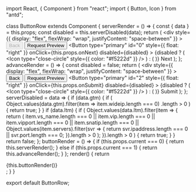 import React, { Component } from "react";
import { Button, Icon } from "antd";

class ButtonRow extends Component {
  serverRender = () => {
    const { data } = this.props;
    const disabled = this.serverDisabled(data);
    return (
      <div
        style={{
          display: "flex",
          flexWrap: "wrap",
          justifyContent: "space-between"
        }}
      >
        <Button type="secondary" id="1" disabled={true}>
          Back
        </Button>
        <Button type="primary" onClick={this.props.onPreview}>
          Request Preview
        </Button>
        <Button
          type="primary"
          id="0"
          style={{ float: "right" }}
          onClick={this.props.onNext}
          disabled={disabled}
        >
          {disabled ? (
            <Icon type="close-circle" style={{ color: "#f5222d" }} />
          ) : (
            <Icon type="check-circle" />
          )}
          Next
        </Button>
      </div>
    );
  };
  advanceRender = () => {
    const disabled = false;
    return (
      <div
        style={{
          display: "flex",
          flexWrap: "wrap",
          justifyContent: "space-between"
        }}
      >
        <Button type="secondary" id="2" onClick={this.props.onBack}>
          Back
        </Button>
        <Button type="primary" onClick={this.props.onPreview}>
          Request Preview
        </Button>
        <Button
          type="primary"
          id="2"
          style={{ float: "right" }}
          onClick={this.props.onSubmit}
          disabled={disabled}
        >
          {disabled ? (
            <Icon type="close-circle" style={{ color: "#f5222d" }} />
          ) : (
            <Icon type="check-circle" />
          )}
          Submit
        </Button>
      </div>
    );
  };
  serverDisabled = data => {
    if (data.gtm) {
      if (
        Object.values(data.gtm).filter(item => item.wideip.length === 0)
          .length > 0
      ) {
        return true;
      }
    }
    if (data.ltm) {
      if (
        Object.values(data.ltm).filter(item => {
          return (
            item.vs_name.length === 0 ||
            item.vip.length === 0 ||
            item.vipport.length === 0 ||
            item.snatip.length === 0 ||
            Object.values(item.servers).filter(svr => {
              return svr.ipaddress.length === 0 || svr.port.length === 0;
            }).length > 0
          );
        }).length > 0
      ) {
        return true;
      }
    }
    return false;
  };
  buttonRender = () => {
    if (this.props.current === 0) {
      return this.serverRender();
    } else if (this.props.current === 1) {
      return this.advanceRender();
    }
  };
  render() {
    return <div>{this.buttonRender()}</div>;
  }
}

export default ButtonRow;
